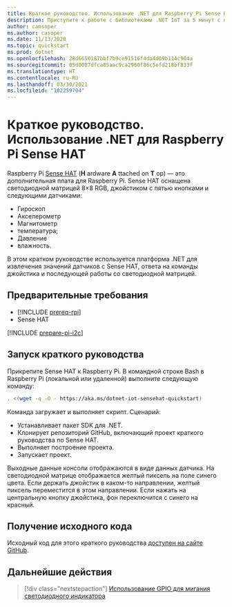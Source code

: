 ```yaml
---
title: Краткое руководство. Использование .NET для Raspberry Pi Sense HAT
description: Приступите к работе с библиотеками .NET IoT за 5 минут с помощью Sense HAT, дополнительной платы для Raspberry Pi.
author: camsoper
ms.author: casoper
ms.date: 11/13/2020
ms.topic: quickstart
ms.prod: dotnet
ms.openlocfilehash: 28d6650187bbf7b9ce91516f4da4d09b114c904a
ms.sourcegitcommit: 05d0087dfca85aac9ca2960f86c5efd218bf833f
ms.translationtype: HT
ms.contentlocale: ru-RU
ms.lasthandoff: 03/30/2021
ms.locfileid: "102259704"
---
```

# <a name="quickstart---use-net-to-drive-a-raspberry-pi-sense-hat"></a>Краткое руководство. Использование .NET для Raspberry Pi Sense HAT

Raspberry Pi [Sense HAT](https://www.raspberrypi.org/products/sense-hat/) (**H** ardware **A** ttached on **T** op) — это дополнительная плата для Raspberry Pi. Sense HAT оснащена светодиодной матрицей 8×8 RGB, джойстиком с пятью кнопками и следующими датчиками:

- Гироскоп
- Акселерометр
- Магнитометр
- температура;
- Давление
- влажность.

В этом кратком руководстве используется платформа .NET для извлечения значений датчиков c Sense HAT, ответа на команды джойстика и последующей работы со светодиодной матрицей.

## <a name="prerequisites"></a>Предварительные требования

- [!INCLUDE [prereq-rpi](../includes/prereq-rpi.md)]
- Sense HAT

[!INCLUDE [prepare-pi-i2c](../includes/prepare-pi-i2c.md)]

## <a name="run-the-quickstart"></a>Запуск краткого руководства

Прикрепите Sense HAT к Raspberry Pi. В командной строке Bash в Raspberry Pi (локальной или удаленной) выполните следующую команду:

```bash
. <(wget -q -O - https://aka.ms/dotnet-iot-sensehat-quickstart)
```

Команда загружает и выполняет скрипт. Сценарий:

- Устанавливает пакет SDK для .NET.
- Клонирует репозиторий GitHub, включающий проект краткого руководства по Sense HAT.
- Выполняет построение проекта.
- Запускает проект.

Выходные данные консоли отображаются в виде данных датчика. На светодиодной матрице отображается желтый пиксель на поле синего цвета. Если держать джойстик в каком-то направлении, желтый пиксель переместится в этом направлении. Если нажать на центральную кнопку джойстика, фон переключится с синего на красный.

## <a name="get-the-source-code"></a>Получение исходного кода

Исходный код для этого краткого руководства [доступен на сайте GitHub](https://github.com/MicrosoftDocs/dotnet-iot-assets/tree/master/quickstarts/SenseHat.Quickstart).

## <a name="next-steps"></a>Дальнейшие действия

> [!div class="nextstepaction"]
> [Использование GPIO для мигания светодиодного индикатора](../tutorials/blink-led.md)
